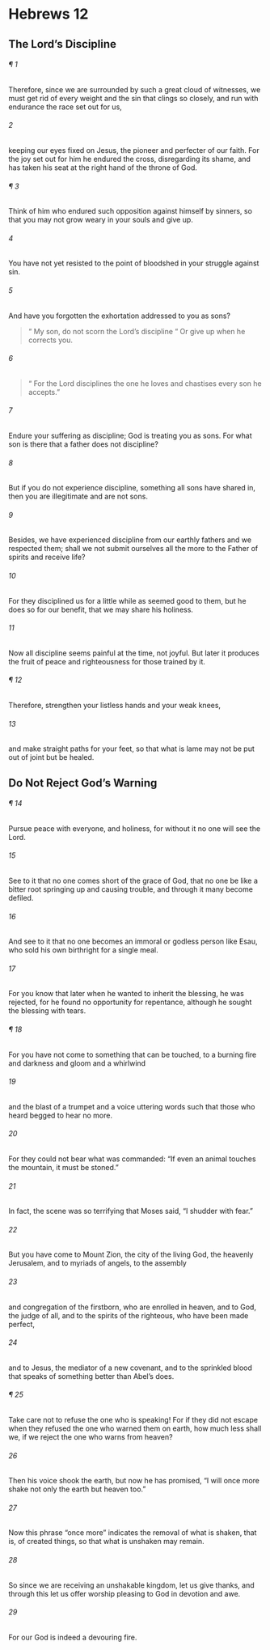 # Hebrews 12
## The Lord’s Discipline
###### ¶ 1
Therefore, since we are surrounded by such a great cloud of witnesses, we must get rid of every weight and the sin that clings so closely, and run with endurance the race set out for us,
###### 2
keeping our eyes fixed on Jesus, the pioneer and perfecter of our faith. For the joy set out for him he endured the cross, disregarding its shame, and has taken his seat at the right hand of the throne of God.
###### ¶ 3
Think of him who endured such opposition against himself by sinners, so that you may not grow weary in your souls and give up.
###### 4
You have not yet resisted to the point of bloodshed in your struggle against sin.
###### 5
And have you forgotten the exhortation addressed to you as sons?
>  “ My son, do not scorn the Lord’s discipline
>  “ Or give up when he corrects you.
###### 6
>  “ For the Lord disciplines the one he loves and chastises every son he accepts.”
###### 7
Endure your suffering as discipline; God is treating you as sons. For what son is there that a father does not discipline?
###### 8
But if you do not experience discipline, something all sons have shared in, then you are illegitimate and are not sons.
###### 9
Besides, we have experienced discipline from our earthly fathers and we respected them; shall we not submit ourselves all the more to the Father of spirits and receive life?
###### 10
For they disciplined us for a little while as seemed good to them, but he does so for our benefit, that we may share his holiness.
###### 11
Now all discipline seems painful at the time, not joyful. But later it produces the fruit of peace and righteousness for those trained by it.
###### ¶ 12
Therefore, strengthen your listless hands and your weak knees,
###### 13
and make straight paths for your feet, so that what is lame may not be put out of joint but be healed.
## Do Not Reject God’s Warning
###### ¶ 14
Pursue peace with everyone, and holiness, for without it no one will see the Lord.
###### 15
See to it that no one comes short of the grace of God, that no one be like a bitter root springing up and causing trouble, and through it many become defiled.
###### 16
And see to it that no one becomes an immoral or godless person like Esau, who sold his own birthright for a single meal.
###### 17
For you know that later when he wanted to inherit the blessing, he was rejected, for he found no opportunity for repentance, although he sought the blessing with tears.
###### ¶ 18
For you have not come to something that can be touched, to a burning fire and darkness and gloom and a whirlwind
###### 19
and the blast of a trumpet and a voice uttering words such that those who heard begged to hear no more.
###### 20
For they could not bear what was commanded: “If even an animal touches the mountain, it must be stoned.”
###### 21
In fact, the scene was so terrifying that Moses said, “I shudder with fear.”
###### 22
But you have come to Mount Zion, the city of the living God, the heavenly Jerusalem, and to myriads of angels, to the assembly
###### 23
and congregation of the firstborn, who are enrolled in heaven, and to God, the judge of all, and to the spirits of the righteous, who have been made perfect,
###### 24
and to Jesus, the mediator of a new covenant, and to the sprinkled blood that speaks of something better than Abel’s does.
###### ¶ 25
Take care not to refuse the one who is speaking! For if they did not escape when they refused the one who warned them on earth, how much less shall we, if we reject the one who warns from heaven?
###### 26
Then his voice shook the earth, but now he has promised, “I will once more shake not only the earth but heaven too.”
###### 27
Now this phrase “once more” indicates the removal of what is shaken, that is, of created things, so that what is unshaken may remain.
###### 28
So since we are receiving an unshakable kingdom, let us give thanks, and through this let us offer worship pleasing to God in devotion and awe.
###### 29
For our God is indeed a devouring fire.
